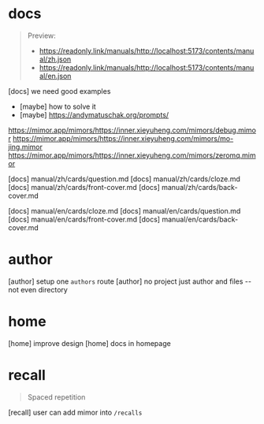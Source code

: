 # docs

> Preview:
>
> - https://readonly.link/manuals/http://localhost:5173/contents/manual/zh.json
> - https://readonly.link/manuals/http://localhost:5173/contents/manual/en.json

[docs] we need good examples

- [maybe] how to solve it
- [maybe] https://andymatuschak.org/prompts/

https://mimor.app/mimors/https://inner.xieyuheng.com/mimors/debug.mimor
https://mimor.app/mimors/https://inner.xieyuheng.com/mimors/mo-jing.mimor
https://mimor.app/mimors/https://inner.xieyuheng.com/mimors/zeromq.mimor

[docs] manual/zh/cards/question.md
[docs] manual/zh/cards/cloze.md
[docs] manual/zh/cards/front-cover.md
[docs] manual/zh/cards/back-cover.md

[docs] manual/en/cards/cloze.md
[docs] manual/en/cards/question.md
[docs] manual/en/cards/front-cover.md
[docs] manual/en/cards/back-cover.md

# author

[author] setup one `authors` route
[author] no project just author and files -- not even directory

# home

[home] improve design
[home] docs in homepage

# recall

> Spaced repetition

[recall] user can add mimor into `/recalls`
